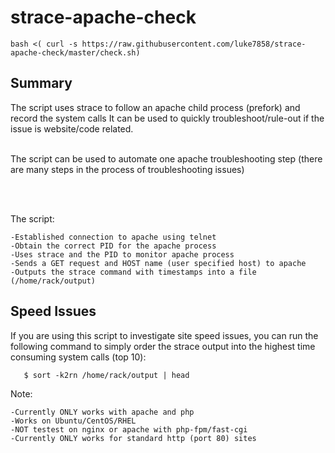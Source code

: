 # strace-apache-check

```
bash <( curl -s https://raw.githubusercontent.com/luke7858/strace-apache-check/master/check.sh)
```

## Summary
The script uses strace to follow an apache child process (prefork) and record the system calls
It can be used to quickly troubleshoot/rule-out if the issue is website/code related.
<br />
<br/>

The script can be used to automate one apache troubleshooting step (there are many steps in the process of troubleshooting issues)

<br />

<br />

The script:

    -Established connection to apache using telnet
    -Obtain the correct PID for the apache process
    -Uses strace and the PID to monitor apache process
    -Sends a GET request and HOST name (user specified host) to apache
    -Outputs the strace command with timestamps into a file (/home/rack/output)
    
## Speed Issues
If you are using this script to investigate site speed issues, you can run the following command to simply order the strace output into the highest time consuming system calls (top 10):


       $ sort -k2rn /home/rack/output | head
       

Note:  

    -Currently ONLY works with apache and php
    -Works on Ubuntu/CentOS/RHEL
    -NOT testest on nginx or apache with php-fpm/fast-cgi
    -Currently ONLY works for standard http (port 80) sites

